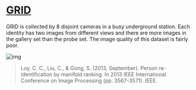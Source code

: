 # [GRID](http://personal.ie.cuhk.edu.hk/~ccloy/downloads_qmul_underground_reid.html)

GRID is collected by 8 disjoint cameras in a busy underground station. Each identity has two images from different views and there are more images in the gallery set than the probe set. The image quality of this dataset is fairly poor.

![img](C:\Users\YX\Desktop\awesome-reid-dataset-master\awesome-reid-dataset-master\imgs\eg_GRID.png)

>Loy, C. C., Liu, C., & Gong, S. (2013, September). Person re-identification by manifold ranking. In 2013 IEEE International Conference on Image Processing (pp. 3567-3571). IEEE.

